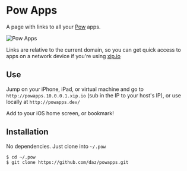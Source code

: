 # Pow Apps

A page with links to all your [Pow](http://pow.cx) apps.

![Pow Apps](http://daz.github.com/powapps/images/screenshots.png)

Links are relative to the current domain, so you can get quick access to apps on a network device if you're using [xip.io](http://xip.io)

## Use

Jump on your iPhone, iPad, or virtual machine and go to `http://powapps.10.0.0.1.xip.io` (sub in the IP to your host's IP), or use locally at `http://powapps.dev/`

Add to your iOS home screen, or bookmark!

## Installation

No dependencies. Just clone into `~/.pow`

```sh
$ cd ~/.pow
$ git clone https://github.com/daz/powapps.git
```
